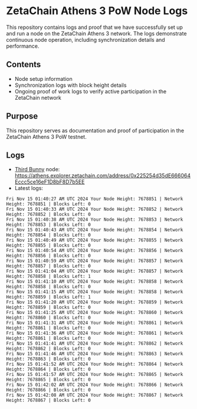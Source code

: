 # ZetaChain Athens 3 PoW Node Logs
This repository contains logs and proof that we have successfully set up and run a node on the ZetaChain Athens 3 network. The logs demonstrate continuous node operation, including synchronization details and performance.

## Contents
- Node setup information
- Synchronization logs with block height details
- Ongoing proof of work logs to verify active participation in the ZetaChain network

## Purpose
This repository serves as documentation and proof of participation in the ZetaChain Athens 3 PoW testnet.

## Logs

- [Third Bunny](https://thirdbunny.xyz/) node: https://athens.explorer.zetachain.com/address/0x225254d35dE666064Eccc5ce16eF1D8bF8D7b5EE
- Latest logs:
```
Fri Nov 15 01:40:27 AM UTC 2024 Your Node Height: 7678851 | Network Height: 7678851 | Blocks Left: 0
Fri Nov 15 01:40:33 AM UTC 2024 Your Node Height: 7678852 | Network Height: 7678852 | Blocks Left: 0
Fri Nov 15 01:40:38 AM UTC 2024 Your Node Height: 7678853 | Network Height: 7678853 | Blocks Left: 0
Fri Nov 15 01:40:43 AM UTC 2024 Your Node Height: 7678854 | Network Height: 7678854 | Blocks Left: 0
Fri Nov 15 01:40:49 AM UTC 2024 Your Node Height: 7678855 | Network Height: 7678855 | Blocks Left: 0
Fri Nov 15 01:40:54 AM UTC 2024 Your Node Height: 7678856 | Network Height: 7678856 | Blocks Left: 0
Fri Nov 15 01:40:59 AM UTC 2024 Your Node Height: 7678857 | Network Height: 7678857 | Blocks Left: 0
Fri Nov 15 01:41:04 AM UTC 2024 Your Node Height: 7678857 | Network Height: 7678858 | Blocks Left: 1
Fri Nov 15 01:41:10 AM UTC 2024 Your Node Height: 7678858 | Network Height: 7678858 | Blocks Left: 0
Fri Nov 15 01:41:15 AM UTC 2024 Your Node Height: 7678858 | Network Height: 7678859 | Blocks Left: 1
Fri Nov 15 01:41:20 AM UTC 2024 Your Node Height: 7678859 | Network Height: 7678859 | Blocks Left: 0
Fri Nov 15 01:41:25 AM UTC 2024 Your Node Height: 7678860 | Network Height: 7678860 | Blocks Left: 0
Fri Nov 15 01:41:31 AM UTC 2024 Your Node Height: 7678861 | Network Height: 7678861 | Blocks Left: 0
Fri Nov 15 01:41:36 AM UTC 2024 Your Node Height: 7678861 | Network Height: 7678861 | Blocks Left: 0
Fri Nov 15 01:41:41 AM UTC 2024 Your Node Height: 7678862 | Network Height: 7678862 | Blocks Left: 0
Fri Nov 15 01:41:46 AM UTC 2024 Your Node Height: 7678863 | Network Height: 7678863 | Blocks Left: 0
Fri Nov 15 01:41:52 AM UTC 2024 Your Node Height: 7678864 | Network Height: 7678864 | Blocks Left: 0
Fri Nov 15 01:41:57 AM UTC 2024 Your Node Height: 7678865 | Network Height: 7678865 | Blocks Left: 0
Fri Nov 15 01:42:02 AM UTC 2024 Your Node Height: 7678866 | Network Height: 7678866 | Blocks Left: 0
Fri Nov 15 01:42:08 AM UTC 2024 Your Node Height: 7678867 | Network Height: 7678867 | Blocks Left: 0
```
